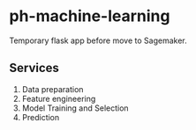 # ph-machine-learning
Temporary flask app before move to Sagemaker. 

## Services 
1. Data preparation
2. Feature engineering
3. Model Training and Selection
4. Prediction